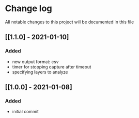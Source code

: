 # Change log
All notable changes to this project will be documented in this file

## [[1.1.0] - 2021-01-10]
### Added
- new output format: csv
- timer for stopping capture after timeout
- specifying layers to analyze

## [[1.0.0] - 2021-01-08]
### Added
- initial commit